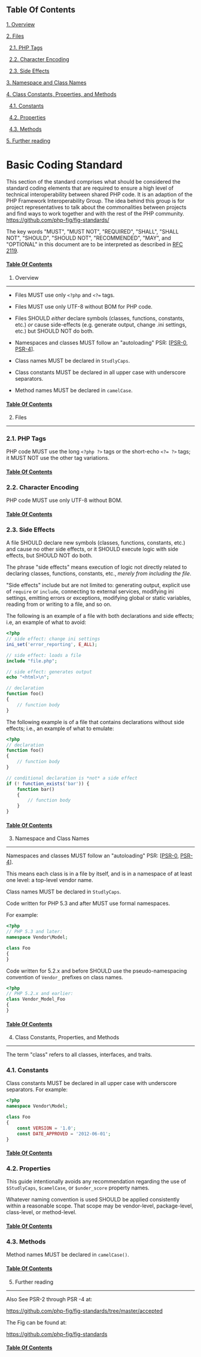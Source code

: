 
## Table Of Contents

[1. Overview](https://github.com/CA-CST-SII/Software-Standards/blob/master/PHP%20Coding%20Standards.md#1-overview)

[2. Files](https://github.com/CA-CST-SII/Software-Standards/blob/master/PHP%20Coding%20Standards.md#2-files)

&nbsp;&nbsp;[2.1. PHP Tags](https://github.com/CA-CST-SII/Software-Standards/blob/master/PHP%20Coding%20Standards.md#21-php-tags)

&nbsp;&nbsp;[2.2. Character Encoding](https://github.com/CA-CST-SII/Software-Standards/blob/master/PHP%20Coding%20Standards.md#22-character-encoding)

&nbsp;&nbsp;[2.3. Side Effects](https://github.com/CA-CST-SII/Software-Standards/blob/master/PHP%20Coding%20Standards.md#23-side-effects)

[3. Namespace and Class Names](https://github.com/CA-CST-SII/Software-Standards/blob/master/PHP%20Coding%20Standards.md#3-namespace-and-class-names)

[4. Class Constants, Properties, and Methods](https://github.com/CA-CST-SII/Software-Standards/blob/master/PHP%20Coding%20Standards.md#4-class-constants-properties-and-methods)

&nbsp;&nbsp;[4.1. Constants](https://github.com/CA-CST-SII/Software-Standards/blob/master/PHP%20Coding%20Standards.md#41-constants)

&nbsp;&nbsp;[4.2. Properties](https://github.com/CA-CST-SII/Software-Standards/blob/master/PHP%20Coding%20Standards.md#42-properties)

&nbsp;&nbsp;[4.3. Methods](https://github.com/CA-CST-SII/Software-Standards/blob/master/PHP%20Coding%20Standards.md#43-methods)

[5. Further reading](https://github.com/CA-CST-SII/Software-Standards/blob/master/PHP%20Coding%20Standards.md#5-further-reading)

 
Basic Coding Standard
=====================

This section of the standard comprises what should be considered the standard coding elements that are required to ensure a high level of technical interoperability between shared PHP code. It is an adaption of the PHP Framework Interoperability Group. The idea behind this group is for project representatives to talk about the commonalities between projects and find ways to work together and with the rest of the PHP community.
https://github.com/php-fig/fig-standards/

The key words "MUST", "MUST NOT", "REQUIRED", "SHALL", "SHALL NOT", "SHOULD",
"SHOULD NOT", "RECOMMENDED", "MAY", and "OPTIONAL" in this document are to be
interpreted as described in [RFC 2119].

[RFC 2119]: http://www.ietf.org/rfc/rfc2119.txt
[PSR-0]: https://github.com/php-fig/fig-standards/blob/master/accepted/PSR-0.md
[PSR-4]: https://github.com/php-fig/fig-standards/blob/master/accepted/PSR-4-autoloader.md


#### [Table Of Contents](https://github.com/CA-CST-SII/Software-Standards/blob/master/PHP%20Coding%20Standards.md#table-of-contents)

1. Overview
-----------

- Files MUST use only `<?php` and `<?=` tags.

- Files MUST use only UTF-8 without BOM for PHP code.

- Files SHOULD *either* declare symbols (classes, functions, constants, etc.)
  *or* cause side-effects (e.g. generate output, change .ini settings, etc.)
  but SHOULD NOT do both.

- Namespaces and classes MUST follow an "autoloading" PSR: [[PSR-0], [PSR-4]].

- Class names MUST be declared in `StudlyCaps`.

- Class constants MUST be declared in all upper case with underscore separators.

- Method names MUST be declared in `camelCase`.


#### [Table Of Contents](https://github.com/CA-CST-SII/Software-Standards/blob/master/PHP%20Coding%20Standards.md#table-of-contents)

2. Files
--------

### 2.1. PHP Tags

PHP code MUST use the long `<?php ?>` tags or the short-echo `<?= ?>` tags; it
MUST NOT use the other tag variations.

#### [Table Of Contents](https://github.com/CA-CST-SII/Software-Standards/blob/master/PHP%20Coding%20Standards.md#table-of-contents)

### 2.2. Character Encoding

PHP code MUST use only UTF-8 without BOM.

#### [Table Of Contents](https://github.com/CA-CST-SII/Software-Standards/blob/master/PHP%20Coding%20Standards.md#table-of-contents)

### 2.3. Side Effects

A file SHOULD declare new symbols (classes, functions, constants,
etc.) and cause no other side effects, or it SHOULD execute logic with side
effects, but SHOULD NOT do both.

The phrase "side effects" means execution of logic not directly related to
declaring classes, functions, constants, etc., *merely from including the
file*.

"Side effects" include but are not limited to: generating output, explicit
use of `require` or `include`, connecting to external services, modifying ini
settings, emitting errors or exceptions, modifying global or static variables,
reading from or writing to a file, and so on.

The following is an example of a file with both declarations and side effects;
i.e, an example of what to avoid:

```php
<?php
// side effect: change ini settings
ini_set('error_reporting', E_ALL);

// side effect: loads a file
include "file.php";

// side effect: generates output
echo "<html>\n";

// declaration
function foo()
{
    // function body
}
```

The following example is of a file that contains declarations without side
effects; i.e., an example of what to emulate:

```php
<?php
// declaration
function foo()
{
    // function body
}

// conditional declaration is *not* a side effect
if (! function_exists('bar')) {
    function bar()
    {
        // function body
    }
}
```

#### [Table Of Contents](https://github.com/CA-CST-SII/Software-Standards/blob/master/PHP%20Coding%20Standards.md#table-of-contents)


3. Namespace and Class Names
----------------------------

Namespaces and classes MUST follow an "autoloading" PSR: [[PSR-0], [PSR-4]].

This means each class is in a file by itself, and is in a namespace of at
least one level: a top-level vendor name.

Class names MUST be declared in `StudlyCaps`.

Code written for PHP 5.3 and after MUST use formal namespaces.

For example:

```php
<?php
// PHP 5.3 and later:
namespace Vendor\Model;

class Foo
{
}
```

Code written for 5.2.x and before SHOULD use the pseudo-namespacing convention
of `Vendor_` prefixes on class names.

```php
<?php
// PHP 5.2.x and earlier:
class Vendor_Model_Foo
{
}
```

#### [Table Of Contents](https://github.com/CA-CST-SII/Software-Standards/blob/master/PHP%20Coding%20Standards.md#table-of-contents)

4. Class Constants, Properties, and Methods
-------------------------------------------

The term "class" refers to all classes, interfaces, and traits.

### 4.1. Constants

Class constants MUST be declared in all upper case with underscore separators.
For example:

```php
<?php
namespace Vendor\Model;

class Foo
{
    const VERSION = '1.0';
    const DATE_APPROVED = '2012-06-01';
}
```

#### [Table Of Contents](https://github.com/CA-CST-SII/Software-Standards/blob/master/PHP%20Coding%20Standards.md#table-of-contents)

### 4.2. Properties

This guide intentionally avoids any recommendation regarding the use of
`$StudlyCaps`, `$camelCase`, or `$under_score` property names.

Whatever naming convention is used SHOULD be applied consistently within a
reasonable scope. That scope may be vendor-level, package-level, class-level,
or method-level.

#### [Table Of Contents](https://github.com/CA-CST-SII/Software-Standards/blob/master/PHP%20Coding%20Standards.md#table-of-contents)

### 4.3. Methods

Method names MUST be declared in `camelCase()`.

#### [Table Of Contents](https://github.com/CA-CST-SII/Software-Standards/blob/master/PHP%20Coding%20Standards.md#table-of-contents)

5. Further reading
------------------
Also See PSR-2 through PSR -4 at:

https://github.com/php-fig/fig-standards/tree/master/accepted

The Fig can be found at:

https://github.com/php-fig/fig-standards


#### [Table Of Contents](https://github.com/CA-CST-SII/Software-Standards/blob/master/PHP%20Coding%20Standards.md#table-of-contents)
